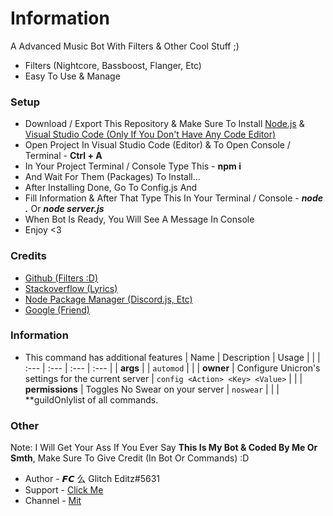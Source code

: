 # Information

A Advanced Music Bot With Filters & Other Cool Stuff ;)

- Filters (Nightcore, Bassboost, Flanger, Etc)
- Easy To Use & Manage

### Setup

- Download / Export This Repository & Make Sure To Install [Node.js](https://nodejs.org/en/) & [Visual Studio Code (Only If You Don't Have Any Code Editor)](https://code.visualstudio.com/)
- Open Project In Visual Studio Code (Editor) & To Open Console / Terminal - **Ctrl + A**
- In Your Project Terminal / Console Type This - **npm i**
- And Wait For Them (Packages) To Install...
- After Installing Done, Go To Config.js And
- Fill Information & After That Type This In Your Terminal / Console - **_node ._** Or **_node server.js_**
- When Bot Is Ready, You Will See A Message In Console
- Enjoy <3

### Credits

- [Github (Filters :D)](https://github.com)
- [Stackoverflow (Lyrics)](https://stackoverflow.com)
- [Node Package Manager (Discord.js, Etc)](https://www.npmjs.com/)
- [Google (Friend)](https://google.com)

### Information
- This command has additional features
| Name | Description | Usage |  |
| :--- | :--- | :--- | :--- |
| **args** |  | `automod` |  |
| **owner** | Configure Unicron's settings for the current server | `config <Action> <Key> <Value>` |  |
| **permissions** | Toggles No Swear on your server | `noswear` |  |
| **guildOnlylist of all commands.

### Other

Note: I Will Get Your Ass If You Ever Say **This Is My Bot & Coded By Me Or Smth**, Make Sure To Give Credit (In Bot Or Commands) :D

- Author - 𝙁𝘾 么 Glitch Editz#5631 
- Support - [Click Me](https://discord.gg/MKwyk4qdeb)
- Channel - [Mit](https://www.youtube.com/channel/UCpLctSYrYYQm58ul219kMwg)
